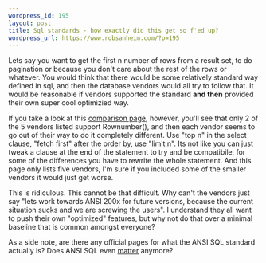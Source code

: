 ```yaml
--- 
wordpress_id: 195
layout: post
title: Sql standards - how exactly did this get so f'ed up?
wordpress_url: https://www.robsanheim.com/?p=195
---
```

Lets say you want to get the first n number of rows from a result set, to do pagination or because you don't care about the rest of the rows or whatever.  You would think that there would be some relatively standard way defined in sql, and then the database vendors would all try to follow that.  It would be reasonable if vendors supported the standard <strong>and then</strong> provided their own super cool optimizied way.  

If you take a look at this <a href="https://troels.arvin.dk/db/rdbms/#select-limit">comparison page</a>, however, you'll see that only 2 of the 5 vendors listed support Rownumber(), and then each vendor seems to go out of their way to do it completely different.    Use "top n" in the select clause, "fetch first" after the order by, use "limit n".  Its not like you can just tweak a clause at the end of the statement to try and be compatibile, for some of the differences you have to rewrite the whole statement.  And this page only lists five vendors, I'm sure if you included some of the smaller vendors it would just get worse.

This is ridiculous.  This cannot be that difficult.  Why can't the vendors just say "lets work towards ANSI 200x for future versions, because the current situation sucks and we are screwing the users".  I understand they all want to push their own "optimized" features, but why not do that over a minimal baseline that is common amongst everyone?

As a side note, are there any official pages for what the ANSI SQL standard actually is?  Does ANSI SQL even <a href="https://builder.com.com/5100-6388-1046268.html">matter</a> anymore?  
